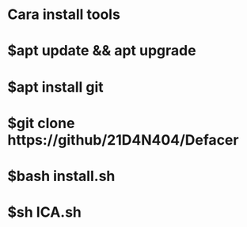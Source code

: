 # Cara install tools
# $apt update && apt upgrade
# $apt install git
# $git clone https://github/21D4N404/Defacer
# $bash install.sh
# $sh ICA.sh
